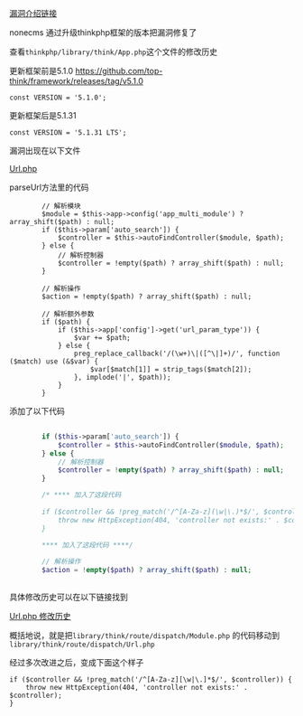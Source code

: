 
[漏洞介绍链接](http://www.cnnvd.org.cn/web/xxk/ldxqById.tag?CNNVD=CNNVD-201812-489)

nonecms 通过升级thinkphp框架的版本把漏洞修复了

查看`thinkphp/library/think/App.php`这个文件的修改历史

更新框架前是5.1.0 https://github.com/top-think/framework/releases/tag/v5.1.0
    
    const VERSION = '5.1.0';
    
更新框架后是5.1.31

    const VERSION = '5.1.31 LTS';

漏洞出现在以下文件

[Url.php](NoneCMS/thinkphp/library/think/route/dispatch/Url.php)

parseUrl方法里的代码

            // 解析模块
            $module = $this->app->config('app_multi_module') ? array_shift($path) : null;
            if ($this->param['auto_search']) {
                $controller = $this->autoFindController($module, $path);
            } else {
                // 解析控制器
                $controller = !empty($path) ? array_shift($path) : null;
            }
    
            // 解析操作
            $action = !empty($path) ? array_shift($path) : null;
    
            // 解析额外参数
            if ($path) {
                if ($this->app['config']->get('url_param_type')) {
                    $var += $path;
                } else {
                    preg_replace_callback('/(\w+)\|([^\|]+)/', function ($match) use (&$var) {
                        $var[$match[1]] = strip_tags($match[2]);
                    }, implode('|', $path));
                }
            }
            
添加了以下代码
            
```php
            
        if ($this->param['auto_search']) {
            $controller = $this->autoFindController($module, $path);
        } else {
            // 解析控制器
            $controller = !empty($path) ? array_shift($path) : null;
        }

        /* **** 加入了这段代码
        
        if ($controller && !preg_match('/^[A-Za-z](\w|\.)*$/', $controller)) {
            throw new HttpException(404, 'controller not exists:' . $controller);
        }
        
        **** 加入了这段代码 ****/

        // 解析操作
        $action = !empty($path) ? array_shift($path) : null;
        
```
        
具体修改历史可以在以下链接找到

[Url.php 修改历史](https://github.com/top-think/framework/commits/5.1/library/think/route/dispatch/Url.php)

概括地说，就是把`library/think/route/dispatch/Module.php` 的代码移动到 `library/think/route/dispatch/Url.php`

经过多次改进之后，变成下面这个样子

    if ($controller && !preg_match('/^[A-Za-z][\w|\.]*$/', $controller)) {
        throw new HttpException(404, 'controller not exists:' . $controller);
    }